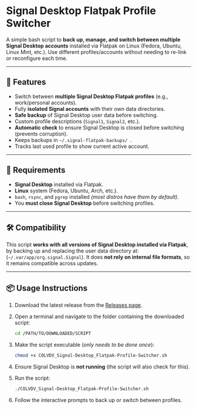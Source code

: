 # Signal Desktop Flatpak Profile Switcher
A simple bash script to **back up, manage, and switch between multiple Signal Desktop accounts** installed via Flatpak on Linux (Fedora, Ubuntu, Linux Mint, etc.). Use different profiles/accounts without needing to re-link or reconfigure each time.

---

## 🚀 Features
- Switch between **multiple Signal Desktop Flatpak profiles** (e.g., work/personal accounts).
- Fully **isolated Signal accounts** with their own data directories.
- **Safe backup** of Signal Desktop user data before switching.
- Custom profile descriptions (```Signal1```, ```Signal2```, etc.).
- **Automatic check** to ensure Signal Desktop is closed before switching (prevents corruption).
- Keeps backups in ```~/.signal-flatpak-backups/ ```.
- Tracks last used profile to show current active account.

---

## 🧰 Requirements

- **Signal Desktop** installed via Flatpak.
- **Linux** system (Fedora, Ubuntu, Arch, etc.).
- ```bash```, ```rsync```, and ```pgrep``` installed _(most distros have them by default)_.
- You **must close Signal Desktop** before switching profiles.

---

## 🛠️ Compatibility

This script **works with all versions of Signal Desktop installed via Flatpak**, by backing up and replacing the user data directory at:(`~/.var/app/org.signal.Signal`). It does **not rely on internal file formats**, so it remains compatible across updates.

---

## 📦 Usage Instructions

1. Download the latest release from the [Releases page](https://github.com/colvdv/Signal-Desktop_Flatpak-Profile-Switcher/releases/latest).

2. Open a terminal and navigate to the folder containing the downloaded script:

   ```bash
   cd /PATH/TO/DOWNLOADED/SCRIPT
   ```
   
3. Make the script executable (_only needs to be done once_):

   ```bash
   chmod +x COLVDV_Signal-Desktop_Flatpak-Profile-Switcher.sh
   ```

4. Ensure Signal Desktop is **not running** (the script will also check for this).

5. Run the script:

   ```bash
   ./COLVDV_Signal-Desktop_Flatpak-Profile-Switcher.sh
   ```

6. Follow the interactive prompts to back up or switch between profiles.

